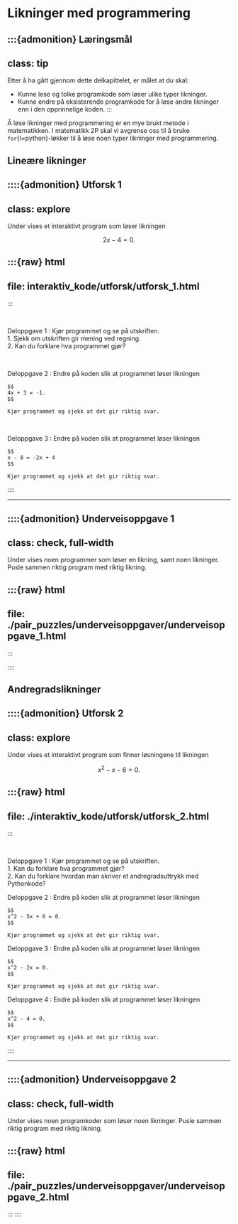 # Likninger med programmering

:::{admonition} Læringsmål
---
class: tip
---
Etter å ha gått gjennom dette delkapittelet, er målet at du skal:
* Kunne lese og tolke programkode som løser ulike typer likninger.
* Kunne endre på eksisterende programkode for å løse andre likninger enn i den opprinnelige koden.
:::

Å løse likninger med programmering er en mye brukt metode i matematikken. I matematikk 2P skal vi avgrense oss til å bruke `for`{l=python}-løkker til å løse noen typer likninger med programmering. 

## Lineære likninger


::::{admonition} Utforsk 1
---
class: explore
---
Under vises et interaktivt program som løser likningen

$$
2x - 4 = 0.
$$

:::{raw} html
---
file: interaktiv_kode/utforsk/utforsk_1.html
---
:::

<br>

Deloppgave 1
: Kjør programmet og se på utskriften. <br> 1. Sjekk om utskriften gir mening ved regning. <br> 2. Kan du forklare hva programmet gjør?


<br>

Deloppgave 2
: Endre på koden slik at programmet løser likningen 

    $$
    4x + 3 = -1.
    $$
    
    Kjør programmet og sjekk at det gir riktig svar.

<br>

Deloppgave 3
: Endre på koden slik at programmet løser likningen

    $$
    x - 8 = -2x + 4
    $$

    Kjør programmet og sjekk at det gir riktig svar.

::::

---

::::{admonition} Underveisoppgave 1
---
class: check, full-width
---
Under vises noen programmer som løser en likning, samt noen likninger. Pusle sammen riktig program med riktig likning.

:::{raw} html
---
file: ./pair_puzzles/underveisoppgaver/underveisoppgave_1.html
---
:::

::::

## Andregradslikninger

::::{admonition} Utforsk 2
---
class: explore
---
Under vises et interaktivt program som finner løsningene til likningen

$$
x^2 - x - 6 = 0.
$$

:::{raw} html
---
file: ./interaktiv_kode/utforsk/utforsk_2.html
---
::: 

<br>

Deloppgave 1
: Kjør programmet og se på utskriften. <br> 1. Kan du forklare hva programmet gjør? <br> 2. Kan du forklare hvordan man skriver et andregradsuttrykk med Pythonkode?


Deloppgave 2
: Endre på koden slik at programmet løser likningen

    $$
    x^2 - 5x + 6 = 0.
    $$

    Kjør programmet og sjekk at det gir riktig svar.

Deloppgave 3
: Endre på koden slik at programmet løser likningen

    $$
    x^2 - 2x = 0.
    $$

    Kjør programmet og sjekk at det gir riktig svar.

Deloppgave 4
: Endre på koden slik at programmet løser likningen

    $$
    x^2 - 4 = 0.
    $$

    Kjør programmet og sjekk at det gir riktig svar.

::::


---

::::{admonition} Underveisoppgave 2
---
class: check, full-width
---
Under vises noen programkoder som løser noen likninger. Pusle sammen riktig program med riktig likning.


:::{raw} html
---
file: ./pair_puzzles/underveisoppgaver/underveisoppgave_2.html
---
:::
::::
